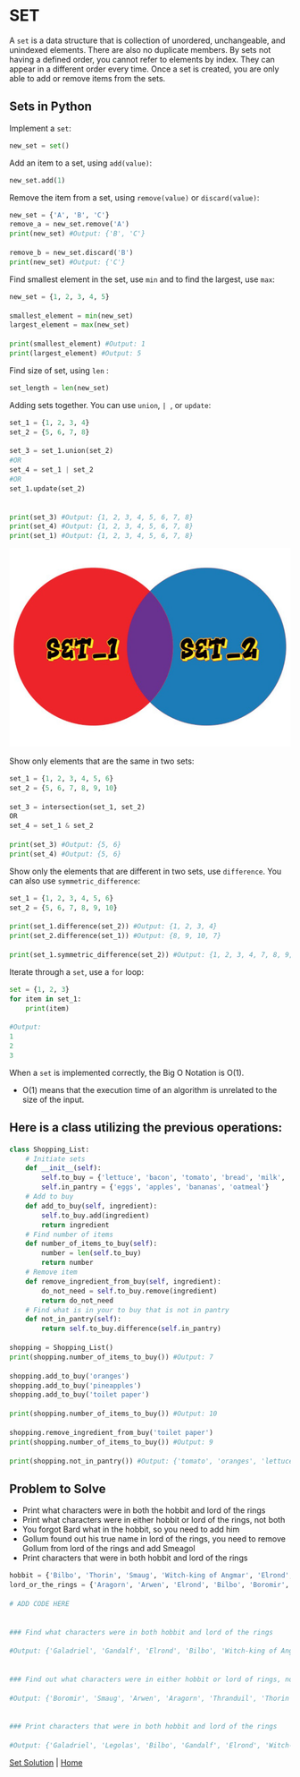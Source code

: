 # SET 

A `set` is a data structure that is collection of unordered, unchangeable, and unindexed elements. There are also no duplicate members.  By sets not having a defined order, you cannot refer to elements by index. They can appear in a different order every time. Once a set is created, you are only able to add or remove items from the sets.

## Sets in Python
Implement a `set`:
```python
new_set = set()
```

Add an item to a set, using `add(value)`:
```python
new_set.add(1)
```

Remove the item from a set, using `remove(value)` or `discard(value)`:
```python
new_set = {'A', 'B', 'C'}
remove_a = new_set.remove('A')
print(new_set) #Output: {'B', 'C'}

remove_b = new_set.discard('B')
print(new_set) #Output: {'C'}
```

Find smallest element in the set, use `min` and to find the largest, use `max`:
```python
new_set = {1, 2, 3, 4, 5}

smallest_element = min(new_set)
largest_element = max(new_set)

print(smallest_element) #Output: 1
print(largest_element) #Output: 5
```

Find size of set, using `len` :
```python
set_length = len(new_set)
```

Adding sets together. You can use `union`, `| `, or `update`:
```python
set_1 = {1, 2, 3, 4}
set_2 = {5, 6, 7, 8}

set_3 = set_1.union(set_2)
#OR
set_4 = set_1 | set_2
#OR
set_1.update(set_2)


print(set_3) #Output: {1, 2, 3, 4, 5, 6, 7, 8}
print(set_4) #Output: {1, 2, 3, 4, 5, 6, 7, 8}
print(set_1) #Output: {1, 2, 3, 4, 5, 6, 7, 8}
```

![Set](https://github.com/Dynara/cse212_tutorial_project/blob/ed2ba36f38fcc831b022fbbab2df06dc76fc4c79/SET/set-img.jpg)

Show only elements that are the same in two sets:
```python
set_1 = {1, 2, 3, 4, 5, 6}
set_2 = {5, 6, 7, 8, 9, 10}

set_3 = intersection(set_1, set_2)
OR
set_4 = set_1 & set_2

print(set_3) #Output: {5, 6}
print(set_4) #Output: {5, 6}
```

Show only the elements that are different in two sets, use `difference`. You can also use `symmetric_difference`:
```python
set_1 = {1, 2, 3, 4, 5, 6}
set_2 = {5, 6, 7, 8, 9, 10}

print(set_1.difference(set_2)) #Output: {1, 2, 3, 4}
print(set_2.difference(set_1)) #Output: {8, 9, 10, 7}

print(set_1.symmetric_difference(set_2)) #Output: {1, 2, 3, 4, 7, 8, 9, 10}
```

Iterate through a `set`, use a `for` loop:
```python
set = {1, 2, 3}
for item in set_1:
    print(item)

#Output: 
1
2
3
```

When a `set` is implemented correctly, the Big O Notation is O(1). 
- O(1) means that the execution time of an algorithm is unrelated to the size of the input.

## Here is a class utilizing the previous operations: ##
```python
class Shopping_List:
    # Initiate sets
    def __init__(self):
        self.to_buy = {'lettuce', 'bacon', 'tomato', 'bread', 'milk', 'eggs', 'bananas'}
        self.in_pantry = {'eggs', 'apples', 'bananas', 'oatmeal'}
    # Add to buy
    def add_to_buy(self, ingredient):
        self.to_buy.add(ingredient)
        return ingredient
    # Find number of items
    def number_of_items_to_buy(self):
        number = len(self.to_buy)
        return number
    # Remove item
    def remove_ingredient_from_buy(self, ingredient):
        do_not_need = self.to_buy.remove(ingredient)
        return do_not_need
    # Find what is in your to buy that is not in pantry
    def not_in_pantry(self):
        return self.to_buy.difference(self.in_pantry)

shopping = Shopping_List()
print(shopping.number_of_items_to_buy()) #Output: 7

shopping.add_to_buy('oranges')
shopping.add_to_buy('pineapples')
shopping.add_to_buy('toilet paper')

print(shopping.number_of_items_to_buy()) #Output: 10

shopping.remove_ingredient_from_buy('toilet paper')
print(shopping.number_of_items_to_buy()) #Output: 9

print(shopping.not_in_pantry()) #Output: {'tomato', 'oranges', 'lettuce', 'milk', 'pineapples', 'bacon', 'bread'}

```


## Problem to Solve
- Print what characters were in both the hobbit and lord of the rings
- Print what characters were in either hobbit or lord of the rings, not both
- You forgot Bard what in the hobbit, so you need to add him
- Gollum found out his true name in lord of the rings, you need to remove Gollum from lord of the rings and add Smeagol
- Print characters that were in both hobbit and lord of the rings

```python
hobbit = {'Bilbo', 'Thorin', 'Smaug', 'Witch-king of Angmar', 'Elrond', 'Galadriel', 'Gandalf', 'Gollum', 'Thranduil', 'Legolas', 'Saruman'}
lord_or_the_rings = {'Aragorn', 'Arwen', 'Elrond', 'Bilbo', 'Boromir', 'Gollum', 'Frodo', 'Galadriel', 'Gandalf', 'Legolas', 'Saruman', 'Witch-king of Angmar'}

# ADD CODE HERE


### Find what characters were in both hobbit and lord of the rings

#Output: {'Galadriel', 'Gandalf', 'Elrond', 'Bilbo', 'Witch-king of Angmar', 'Legolas', 'Gollum', 'Saruman'}


### Find out what characters were in either hobbit or lord of rings, not both

#Output: {'Boromir', 'Smaug', 'Arwen', 'Aragorn', 'Thranduil', 'Thorin', 'Frodo'}


### Print characters that were in both hobbit and lord of the rings

#Output: {'Galadriel', 'Legolas', 'Bilbo', 'Gandalf', 'Elrond', 'Witch-king of Angmar', 'Saruman'}

```


[Set Solution](https://github.com/Dynara/cse212_tutorial_project/blob/ed2ba36f38fcc831b022fbbab2df06dc76fc4c79/SET/set_problem_SOLUTION.py) |  [Home](https://github.com/Dynara/cse212_tutorial_project/blob/ed2ba36f38fcc831b022fbbab2df06dc76fc4c79/README.md)
